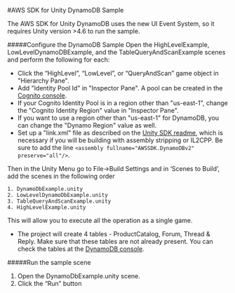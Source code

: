 #AWS SDK for Unity DynamoDB Sample

The AWS SDK for Unity DynamoDB  uses the new UI Event System, so it requires Unity version >4.6 to run the sample. 

#####Configure the DynamoDB Sample
Open the HighLevelExample, LowLevelDynamoDBExample, and the TableQueryAndScanExample scenes and perform the following for each:


* Click the “HighLevel”, “LowLevel”, or “QueryAndScan” game object in "Hierarchy Pane".
* Add "Identity Pool Id" in "Inspector Pane". A pool can be created in the [Cognito console](https://console.aws.amazon.com/cognito/home).
* If your Cognito Identity Pool is in a region other than "us-east-1", change the "Cognito Identity Region" value in "Inspector Pane".
* If you want to use a region other than "us-east-1" for DynamoDB, you can change the "Dynamo Region" value as well.
* Set up a "link.xml" file as described on the [Unity SDK readme](https://github.com/aws/aws-sdk-net/blob/master/Unity.README.md#unity-sdk-fundamentals), which is necessary if you will be building with assembly stripping or IL2CPP. Be sure to add the line `<assembly fullname="AWSSDK.DynamoDBv2" preserve="all"/>`.



Then in the Unity Menu go to File->Build Settings and in ‘Scenes to Build’, add the scenes in the following order


    1. DynamoDbExample.unity
    2. LowLevelDynamoDbExample.unity
    3. TableQueryAndScanExample.unity
    4. HighLevelExample.unity   

This will allow you to execute all the operation as a single game.

* The project will create 4 tables - ProductCatalog, Forum, Thread & Reply. Make sure that these tables are not already present. You can check the tables at the [DynamoDB console]( https://console.aws.amazon.com/dynamodb/).



#####Run the sample scene
1. Open the DynamoDbExample.unity scene.
2. Click the “Run” button

